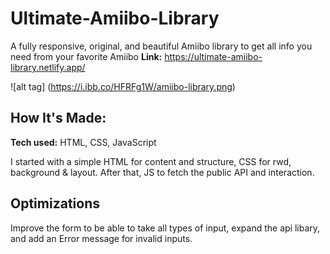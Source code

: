 # Ultimate-Amiibo-Library

A fully responsive, original, and beautiful Amiibo library to get all info you need from your favorite Amiibo
**Link:** https://ultimate-amiibo-library.netlify.app/

![alt tag] (https://i.ibb.co/HFRFg1W/amiibo-library.png)

## How It's Made:

**Tech used:** HTML, CSS, JavaScript

I started with a simple HTML for content and structure, CSS for rwd, background & layout. After that, JS to fetch the public API and interaction. 


## Optimizations

Improve the form to be able to take all types of input, expand the api libary, and add an Error message for invalid inputs.
